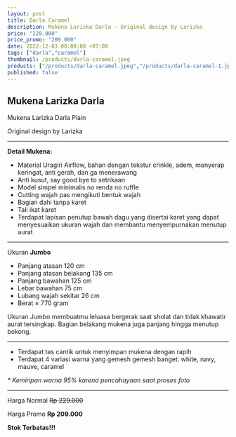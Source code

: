 ```yaml
---
layout: post
title: Darla Caramel
description: Mukena Larizka Darla - Original design by Larizka
price: "229.000"
price_promo: "209.000"
date: 2022-12-03 08:00:00 +07:00
tags: ["darla","caramel"]
thumbnail: /products/darla-caramel.jpeg
products: ["/products/darla-caramel.jpeg","/products/darla-caramel-1.jpeg","/products/darla-caramel-2.jpeg","/products/darla-caramel-3.jpeg"]
published: false
---
```


## Mukena Larizka Darla ##

Mukena Larizka Darla Plain

Original design by Larizka

---

**Detail Mukena:**

* Material Uragiri Airflow, bahan dengan tekstur crinkle, adem, menyerap keringat, anti gerah, dan ga menerawang
* Anti kusut, say good bye to setrikaan
* Model simpel minimalis no renda no ruffle
* Cutting wajah pas mengikuti bentuk wajah
* Bagian dahi tanpa karet
* Tali ikat karet
* Terdapat lapisan penutup bawah dagu yang disertai karet yang dapat menyesuaikan ukuran wajah dan membantu menyempurnakan menutup aurat

---

Ukuran **Jumbo**

* Panjang atasan 120 cm
* Panjang atasan belakang 135 cm
* Panjang bawahan 125 cm
* Lebar bawahan 75 cm
* Lubang wajah sekitar 26 cm
* Berat ± 770 gram

Ukuran Jumbo membuatmu leluasa bergerak saat sholat dan tidak khawatir aurat tersingkap. Bagian belakang mukena juga panjang hingga menutup bokong.

---

* Terdapat tas cantik untuk menyimpan mukena dengan rapih
* Terdapat 4 variasi warna yang gemesh gemesh banget: white, navy, mauve, caramel

_* Kemiripan warna 95% karena pencahayaan saat proses foto_

---

Harga Normal ~~Rp 229.000~~

Harga Promo **Rp 209.000**

**Stok Terbatas!!!**
